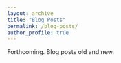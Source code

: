 ```yaml
---
layout: archive
title: "Blog Posts"
permalink: /blog-posts/
author_profile: true
---
```


Forthcoming. Blog posts old and new.
